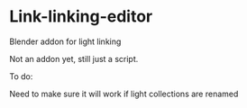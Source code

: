 # Link-linking-editor
Blender addon for light linking


Not an addon yet, still just a script.

To do: 

Need to make sure it will work if light collections are renamed


